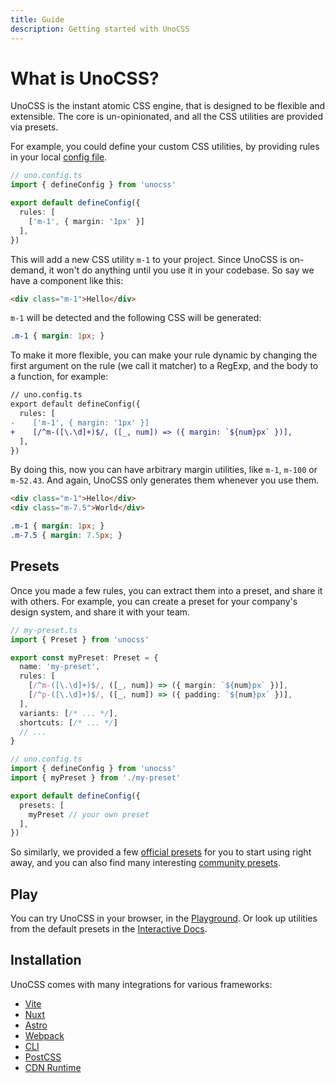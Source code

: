 ```yaml
---
title: Guide
description: Getting started with UnoCSS
---
```


# What is UnoCSS?

UnoCSS is the instant atomic CSS engine, that is designed to be flexible and extensible. The core is un-opinionated, and all the CSS utilities are provided via presets.

For example, you could define your custom CSS utilities, by providing rules in your local [config file](/guide/config-file).

```ts
// uno.config.ts
import { defineConfig } from 'unocss'

export default defineConfig({
  rules: [
    ['m-1', { margin: '1px' }]
  ],
})
```

This will add a new CSS utility `m-1` to your project. Since UnoCSS is on-demand, it won't do anything until you use it in your codebase. So say we have a component like this:

```html
<div class="m-1">Hello</div>
```

`m-1` will be detected and the following CSS will be generated:

```css
.m-1 { margin: 1px; }
```

To make it more flexible, you can make your rule dynamic by changing the first argument on the rule (we call it matcher) to a RegExp, and the body to a function, for example:

```diff
// uno.config.ts
export default defineConfig({
  rules: [
-    ['m-1', { margin: '1px' }]
+    [/^m-([\.\d]+)$/, ([_, num]) => ({ margin: `${num}px` })],
  ],
})
```

By doing this, now you can have arbitrary margin utilities, like `m-1`, `m-100` or `m-52.43`. And again, UnoCSS only generates them whenever you use them.

```html
<div class="m-1">Hello</div>
<div class="m-7.5">World</div>
```

```css
.m-1 { margin: 1px; }
.m-7.5 { margin: 7.5px; }
```

## Presets

Once you made a few rules, you can extract them into a preset, and share it with others. For example, you can create a preset for your company's design system, and share it with your team.

```ts
// my-preset.ts
import { Preset } from 'unocss'

export const myPreset: Preset = {
  name: 'my-preset',
  rules: [
    [/^m-([\.\d]+)$/, ([_, num]) => ({ margin: `${num}px` })],
    [/^p-([\.\d]+)$/, ([_, num]) => ({ padding: `${num}px` })],
  ],
  variants: [/* ... */],
  shortcuts: [/* ... */]
  // ...
}
```

```ts
// uno.config.ts
import { defineConfig } from 'unocss'
import { myPreset } from './my-preset'

export default defineConfig({
  presets: [
    myPreset // your own preset
  ],
})
```

So similarly, we provided a few [official presets](/presets/) for you to start using right away, and you can also find many interesting [community presets](/presets/#community).

## Play

You can try UnoCSS in your browser, in the <a href="/play/" target="_blank">Playground</a>. Or look up utilities from the default presets in the <a href="/interactive/" target="_blank">Interactive Docs</a>.

## Installation

UnoCSS comes with many integrations for various frameworks:

<!-- // TODO: make a grid with icons -->

- [Vite](/integrations/vite)
- [Nuxt](/integrations/nuxt)
- [Astro](/integrations/astro)
- [Webpack](/integrations/webpack)
- [CLI](/integrations/cli)
- [PostCSS](/integrations/postcss)
- [CDN Runtime](/integrations/runtime)
